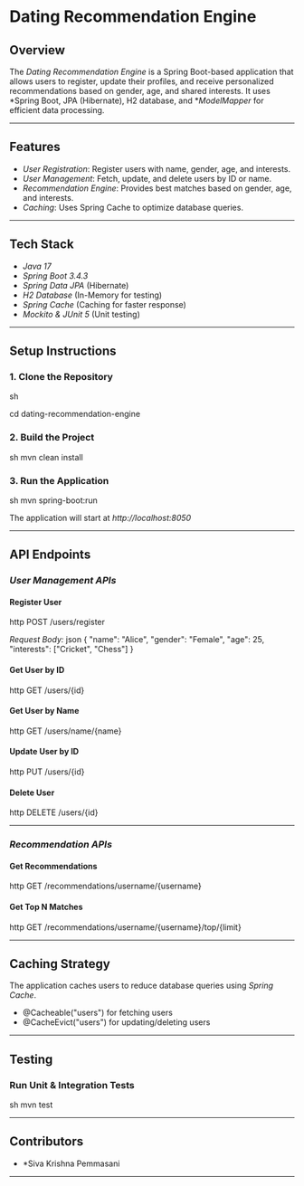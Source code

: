 # Dating Recommendation Engine

## Overview
The *Dating Recommendation Engine* is a Spring Boot-based application that allows users to register, update their profiles, and receive personalized recommendations based on gender, age, and shared interests. It uses *Spring Boot, JPA (Hibernate), H2 database, and **ModelMapper* for efficient data processing.

---

## Features
- *User Registration*: Register users with name, gender, age, and interests.
- *User Management*: Fetch, update, and delete users by ID or name.
- *Recommendation Engine*: Provides best matches based on gender, age, and interests.
- *Caching*: Uses Spring Cache to optimize database queries.

---

## Tech Stack
- *Java 17*
- *Spring Boot 3.4.3*
- *Spring Data JPA* (Hibernate)
- *H2 Database* (In-Memory for testing)
- *Spring Cache* (Caching for faster response)
- *Mockito & JUnit 5* (Unit testing)

---

## Setup Instructions

### 1. Clone the Repository
sh

cd dating-recommendation-engine


### 2. Build the Project
sh
mvn clean install


### 3. Run the Application
sh
mvn spring-boot:run


The application will start at *http://localhost:8050*

---

## API Endpoints

### *User Management APIs*

#### Register User
http
POST /users/register

*Request Body:*
json
{
  "name": "Alice",
  "gender": "Female",
  "age": 25,
  "interests": ["Cricket", "Chess"]
}


#### Get User by ID
http
GET /users/{id}


#### Get User by Name
http
GET /users/name/{name}


#### Update User by ID
http
PUT /users/{id}


#### Delete User
http
DELETE /users/{id}


---

### *Recommendation APIs*

#### Get Recommendations
http
GET /recommendations/username/{username}


#### Get Top N Matches
http
GET /recommendations/username/{username}/top/{limit}


---

## Caching Strategy
The application caches users to reduce database queries using *Spring Cache*.
- @Cacheable("users") for fetching users
- @CacheEvict("users") for updating/deleting users

---

## Testing
### Run Unit & Integration Tests
sh
mvn test

---

## Contributors
- *Siva Krishna Pemmasani

---
